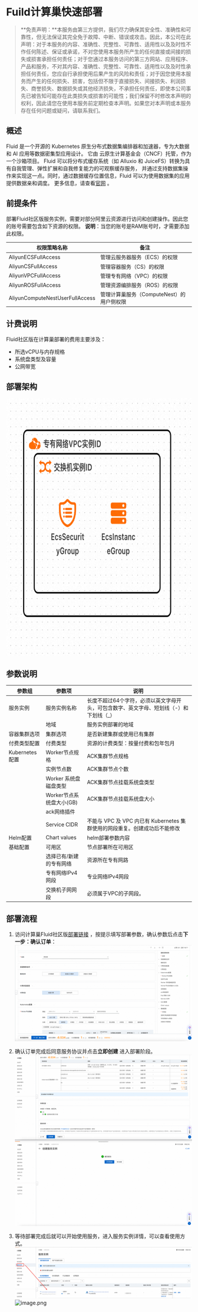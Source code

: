 # Fuild计算巢快速部署

>**免责声明：**本服务由第三方提供，我们尽力确保其安全性、准确性和可靠性，但无法保证其完全免于故障、中断、错误或攻击。因此，本公司在此声明：对于本服务的内容、准确性、完整性、可靠性、适用性以及及时性不作任何陈述、保证或承诺，不对您使用本服务所产生的任何直接或间接的损失或损害承担任何责任；对于您通过本服务访问的第三方网站、应用程序、产品和服务，不对其内容、准确性、完整性、可靠性、适用性以及及时性承担任何责任，您应自行承担使用后果产生的风险和责任；对于因您使用本服务而产生的任何损失、损害，包括但不限于直接损失、间接损失、利润损失、商誉损失、数据损失或其他经济损失，不承担任何责任，即使本公司事先已被告知可能存在此类损失或损害的可能性；我们保留不时修改本声明的权利，因此请您在使用本服务前定期检查本声明。如果您对本声明或本服务存在任何问题或疑问，请联系我们。

## 概述

Fluid 是一个开源的 Kubernetes 原生分布式数据集编排器和加速器，专为大数据和 AI 应用等数据密集型应用设计。 它由 云原生计算基金会（CNCF）托管，作为一个沙箱项目。 Fluid 可以将分布式缓存系统（如 Alluxio 和 JuiceFS）转换为具有自我管理、弹性扩展和自我修复能力的可观察缓存服务， 并通过支持数据集操作来实现这一点。同时，通过数据缓存位置信息，Fluid 可以为使用数据集的应用提供数据亲和调度。
更多信息，请查看[官网](https://github.com/fluid-cloudnative) 。

## 前提条件

部署Fluid社区版服务实例，需要对部分阿里云资源进行访问和创建操作。因此您的账号需要包含如下资源的权限。
  **说明**：当您的账号是RAM账号时，才需要添加此权限。

| 权限策略名称                          | 备注                     |
|---------------------------------|------------------------|
| AliyunECSFullAccess             | 管理云服务器服务（ECS）的权限       |
| AliyunCSFullAccess              | 管理容器服务（CS）的权限|
| AliyunVPCFullAccess             | 管理专有网络（VPC）的权限         |
| AliyunROSFullAccess             | 管理资源编排服务（ROS）的权限       |
| AliyunComputeNestUserFullAccess | 管理计算巢服务（ComputeNest）的用户侧权限 |


## 计费说明

Fluid社区版在计算巢部署的费用主要涉及：

- 所选vCPU与内存规格
- 系统盘类型及容量
- 公网带宽

## 部署架构
<img src="1.png" width="1500" height="700" align="bottom"/>
    

## 参数说明
| 参数组     | 参数项          | 说明                                           |
|---------|--------------|----------------------------------------------|
| 服务实例    | 服务实例名称       | 长度不超过64个字符，必须以英文字母开头，可包含数字、英文字母、短划线（-）和下划线（_） |
|         | 地域           | 服务实例部署的地域                                    |
| 容器集群选项  | 集群选项         | 是否新建集群或使用已有集群                                |                                          |
|  付费类型配置    | 付费类型         | 资源的计费类型：按量付费和包年包月                            |
|  Kubernetes配置 | Worker节点规格   | ACK集群节点规格                                    |
|   | 实例节点数        | ACK集群节点个数                                    |
|   | Worker 系统盘磁盘类型 | ACK集群节点挂载系统盘类型                               |
|   | Worker节点系统盘大小(GB) | ACK集群节点挂载系统盘大小                               |
|   | ack网络插件      |                                              |
|   | Service CIDR |  不能与 VPC 及 VPC 内已有 Kubernetes 集群使用的网段重复。创建成功后不能修改      |
| Helm配置       | Chart values| helm部署参数内容                                   |
| 基础配置         | 可用区| 节点部署所在可用区                                    |
|             | 选择已有/新建的专有网络| 资源所在专有网路                                     |
|             | 专有网络IPv4网段| 专业网络IPv4网段                                     |                                          |
|             | 交换机子网网段| 必须属于VPC的子网段。|  

## 部署流程
1. 访问计算巢Fluid社区版[部署链接]()
，按提示填写部署参数，确认参数后点击**下一步：确认订单**：
    ![image.png](2.png)

2. 确认订单完成后同意服务协议并点击**立即创建**
   进入部署阶段。
   ![image.png](3.png)
   ![image.png](4.png)

3. 等待部署完成后就可以开始使用服务，进入服务实例详情，可以查看使用方式。
    ![image.png](5.png)
    ![image.png](6.jpg)


